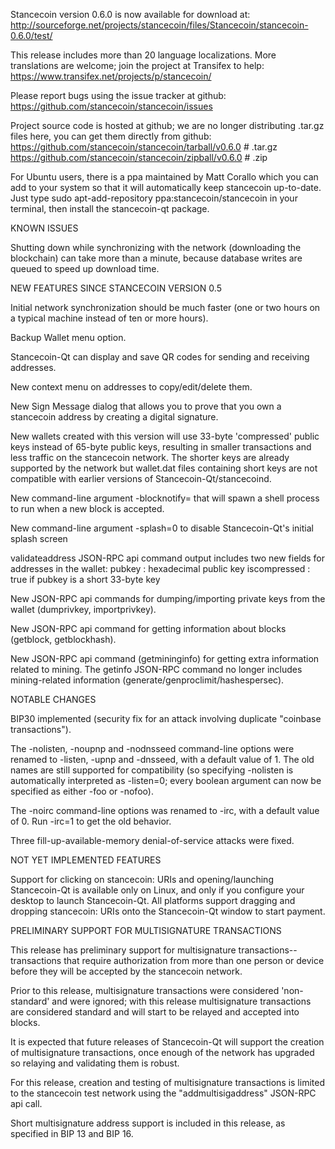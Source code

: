 Stancecoin version 0.6.0 is now available for download at:
http://sourceforge.net/projects/stancecoin/files/Stancecoin/stancecoin-0.6.0/test/

This release includes more than 20 language localizations.
More translations are welcome; join the
project at Transifex to help:
https://www.transifex.net/projects/p/stancecoin/

Please report bugs using the issue tracker at github:
https://github.com/stancecoin/stancecoin/issues

Project source code is hosted at github; we are no longer
distributing .tar.gz files here, you can get them
directly from github:
https://github.com/stancecoin/stancecoin/tarball/v0.6.0  # .tar.gz
https://github.com/stancecoin/stancecoin/zipball/v0.6.0  # .zip

For Ubuntu users, there is a ppa maintained by Matt Corallo which
you can add to your system so that it will automatically keep
stancecoin up-to-date.  Just type
sudo apt-add-repository ppa:stancecoin/stancecoin
in your terminal, then install the stancecoin-qt package.


KNOWN ISSUES

Shutting down while synchronizing with the network
(downloading the blockchain) can take more than a minute,
because database writes are queued to speed up download
time.


NEW FEATURES SINCE STANCECOIN VERSION 0.5

Initial network synchronization should be much faster
(one or two hours on a typical machine instead of ten or more
hours).

Backup Wallet menu option.

Stancecoin-Qt can display and save QR codes for sending
and receiving addresses.

New context menu on addresses to copy/edit/delete them.

New Sign Message dialog that allows you to prove that you
own a stancecoin address by creating a digital
signature.

New wallets created with this version will
use 33-byte 'compressed' public keys instead of
65-byte public keys, resulting in smaller
transactions and less traffic on the stancecoin
network. The shorter keys are already supported
by the network but wallet.dat files containing
short keys are not compatible with earlier
versions of Stancecoin-Qt/stancecoind.

New command-line argument -blocknotify=<command>
that will spawn a shell process to run <command> 
when a new block is accepted.

New command-line argument -splash=0 to disable
Stancecoin-Qt's initial splash screen

validateaddress JSON-RPC api command output includes
two new fields for addresses in the wallet:
pubkey : hexadecimal public key
iscompressed : true if pubkey is a short 33-byte key

New JSON-RPC api commands for dumping/importing
private keys from the wallet (dumprivkey, importprivkey).

New JSON-RPC api command for getting information about
blocks (getblock, getblockhash).

New JSON-RPC api command (getmininginfo) for getting
extra information related to mining. The getinfo
JSON-RPC command no longer includes mining-related
information (generate/genproclimit/hashespersec).



NOTABLE CHANGES

BIP30 implemented (security fix for an attack involving
duplicate "coinbase transactions").

The -nolisten, -noupnp and -nodnsseed command-line
options were renamed to -listen, -upnp and -dnsseed,
with a default value of 1. The old names are still
supported for compatibility (so specifying -nolisten
is automatically interpreted as -listen=0; every
boolean argument can now be specified as either
-foo or -nofoo).

The -noirc command-line options was renamed to
-irc, with a default value of 0. Run -irc=1 to
get the old behavior.

Three fill-up-available-memory denial-of-service
attacks were fixed.


NOT YET IMPLEMENTED FEATURES

Support for clicking on stancecoin: URIs and
opening/launching Stancecoin-Qt is available only on Linux,
and only if you configure your desktop to launch
Stancecoin-Qt. All platforms support dragging and dropping
stancecoin: URIs onto the Stancecoin-Qt window to start
payment.


PRELIMINARY SUPPORT FOR MULTISIGNATURE TRANSACTIONS

This release has preliminary support for multisignature
transactions-- transactions that require authorization
from more than one person or device before they
will be accepted by the stancecoin network.

Prior to this release, multisignature transactions
were considered 'non-standard' and were ignored;
with this release multisignature transactions are
considered standard and will start to be relayed
and accepted into blocks.

It is expected that future releases of Stancecoin-Qt
will support the creation of multisignature transactions,
once enough of the network has upgraded so relaying
and validating them is robust.

For this release, creation and testing of multisignature
transactions is limited to the stancecoin test network using
the "addmultisigaddress" JSON-RPC api call.

Short multisignature address support is included in this
release, as specified in BIP 13 and BIP 16.
